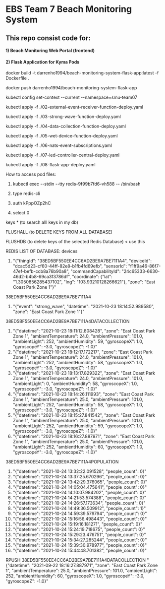 # EBS Team 7 Beach Monitoring System

## This repo consist code for:

#### 1) Beach Monitoring Web Portal (frontend)

#### 2) Flask Application for Kyma Pods


docker build -t darrenho1994/beach-monitoring-system-flask-app:latest -f Dockerfile .

docker push darrenho1994/beach-monitoring-system-flask-app

kubectl config set-context --current --namespace=smu-team07 

kubectl apply -f ./02-external-event-receiver-function-deploy.yaml

kubectl apply -f ./03-strong-wave-function-deploy.yaml

kubectl apply -f ./04-data-collection-function-deploy.yaml

kubectl apply -f ./05-wet-device-function-deploy.yaml

kubectl apply -f ./06-nats-event-subscriptions.yaml

kubectl apply -f ./07-led-controller-central-deploy.yaml

kubectl apply -f ./08-flask-app-deploy.yaml


How to access pod files:
1. kubectl exec --stdin --tty redis-9f99b7fd6-vh588	 -- /bin/bash 

2. type redis-cli

3. auth kPppOZp2hC

4. select 0


keys * (to search alll keys in my db)

FLUSHALL (to DELETE KEYS FROM ALL DATABASE)

FLUSHDB (to delete keys of the selected Redis Database) < use this


REDIS LIST OF DATABASE:
devices
1) "{\"thingId\": \"38ED5BF550EE4CC6AD2BE9A7BE7111A4\", \"deviceId\": \"dcac5d23-cf60-44ff-82e8-b1fb4fd69efb\", \"sensorId\": \"f1ff9a46-86f7-47ef-befb-ccb8a76b90a8\", \"commandCapabilityId\": \"24c65333-6630-46d2-b4b8-69ca3f3786df\", \"coordinate\": {\"lat\": \"1.3050856285437102\", \"lng\": \"103.93210128266621\"}, \"zone\": \"East Coast Park Zone 1\"}"

38ED5BF550EE4CC6AD2BE9A7BE7111A4
1) "{\"event\": \"strong_wave\", \"datetime\": \"2021-10-23 18:14:52.989580\", \"zone\": \"East Coast Park Zone 1\"}"


38ED5BF550EE4CC6AD2BE9A7BE7111A4DATACOLLECTION
1) "{\"datetime\": \"2021-10-23 18:11:12.808428\", \"zone\": \"East Coast Park Zone 1\", \"ambientTemperature\": 24.0, \"ambientPressure\": 101.0, \"ambientLight\": 252, \"ambientHumidity\": 59, \"gyroscopeX\": 1.0, \"gyroscopeY\": -3.0, \"gyroscopeZ\": -1.0}"
2) "{\"datetime\": \"2021-10-23 18:12:17.172217\", \"zone\": \"East Coast Park Zone 1\", \"ambientTemperature\": 24.0, \"ambientPressure\": 101.0, \"ambientLight\": 252, \"ambientHumidity\": 58, \"gyroscopeX\": 1.0, \"gyroscopeY\": -3.0, \"gyroscopeZ\": -1.0}"
3) "{\"datetime\": \"2021-10-23 18:13:17.829322\", \"zone\": \"East Coast Park Zone 1\", \"ambientTemperature\": 24.0, \"ambientPressure\": 101.0, \"ambientLight\": 0, \"ambientHumidity\": 58, \"gyroscopeX\": 1.0, \"gyroscopeY\": -3.0, \"gyroscopeZ\": -1.0}"
4) "{\"datetime\": \"2021-10-23 18:14:26.111993\", \"zone\": \"East Coast Park Zone 1\", \"ambientTemperature\": 25.0, \"ambientPressure\": 101.0, \"ambientLight\": 252, \"ambientHumidity\": 58, \"gyroscopeX\": 1.0, \"gyroscopeY\": -3.0, \"gyroscopeZ\": -1.0}"
5) "{\"datetime\": \"2021-10-23 18:15:27.841542\", \"zone\": \"East Coast Park Zone 1\", \"ambientTemperature\": 25.0, \"ambientPressure\": 101.0, \"ambientLight\": 252, \"ambientHumidity\": 59, \"gyroscopeX\": 1.0, \"gyroscopeY\": -3.0, \"gyroscopeZ\": -1.0}"
6) "{\"datetime\": \"2021-10-23 18:16:27.887971\", \"zone\": \"East Coast Park Zone 1\", \"ambientTemperature\": 25.0, \"ambientPressure\": 101.0, \"ambientLight\": 252, \"ambientHumidity\": 60, \"gyroscopeX\": 1.0, \"gyroscopeY\": -3.0, \"gyroscopeZ\": -1.0}"


38ED5BF550EE4CC6AD2BE9A7BE7111A4POPULATION
1) "{\"datetime\": \"2021-10-24 13:32:22.091528\", \"people_count\": 0}"
2) "{\"datetime\": \"2021-10-24 13:37:25.670296\", \"people_count\": 0}"
3) "{\"datetime\": \"2021-10-24 13:42:29.376065\", \"people_count\": 0}"
4) "{\"datetime\": \"2021-10-24 14:05:04.475641\", \"people_count\": 0}"
5) "{\"datetime\": \"2021-10-24 14:10:07.984202\", \"people_count\": 0}"
6) "{\"datetime\": \"2021-10-24 14:21:53.574388\", \"people_count\": 0}"
7) "{\"datetime\": \"2021-10-24 14:26:57.173634\", \"people_count\": 0}"
8) "{\"datetime\": \"2021-10-24 14:49:36.509912\", \"people_count\": 1}"
9) "{\"datetime\": \"2021-10-24 14:59:39.579794\", \"people_count\": 0}"
10) "{\"datetime\": \"2021-10-24 15:16:56.498443\", \"people_count\": 0}"
11) "{\"datetime\": \"2021-10-24 15:19:16.181271\", \"people_count\": 0}"
12) "{\"datetime\": \"2021-10-24 15:24:19.718675\", \"people_count\": 0}"
13) "{\"datetime\": \"2021-10-24 15:29:23.476751\", \"people_count\": 0}"
14) "{\"datetime\": \"2021-10-24 15:34:27.285244\", \"people_count\": 0}"
15) "{\"datetime\": \"2021-10-24 15:39:30.978977\", \"people_count\": 0}"
16) "{\"datetime\": \"2021-10-24 15:44:48.701382\", \"people_count\": 0}"

RPUSH 38ED5BF550EE4CC6AD2BE9A7BE7111A4DATACOLLECTION "{\"datetime\": \"2021-09-22 18:16:27.887971\", \"zone\": \"East Coast Park Zone 1\", \"ambientTemperature\": 25.0, \"ambientPressure\": 101.0, \"ambientLight\": 252, \"ambientHumidity\": 60, \"gyroscopeX\": 1.0, \"gyroscopeY\": -3.0, \"gyroscopeZ\": -1.0}"